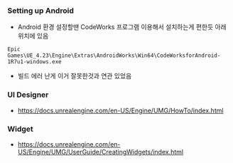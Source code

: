 ### Setting up Android 
* Android 환경 설정할땐 CodeWorks 프로그램 이용해서 설치하는게 편한듯 아래 위치에 있음
```
Epic Games\UE_4.23\Engine\Extras\AndroidWorks\Win64\CodeWorksforAndroid-1R7u1-windows.exe
```
* 빌드 에러 난게 이거 잘못한것과 연관 있었음 

### UI Designer
* https://docs.unrealengine.com/en-US/Engine/UMG/HowTo/index.html


### Widget 
* https://docs.unrealengine.com/en-US/Engine/UMG/UserGuide/CreatingWidgets/index.html
